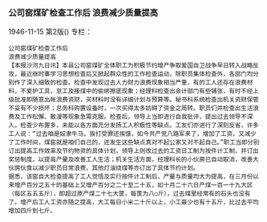 ### 公司窑煤矿检查工作后  浪费减少质量提高

1946-11-15
第2版()
专栏：

    公司窑煤矿检查工作后
    浪费减少质量提高
    【本报沙河九日讯】本县公司窑煤矿全体职工为积极节约增产争取爱国自卫战争早日转入战略反攻，最近继时事学习思想检查后又掀起群众性的工作检查运动，除职员集体检查外，各部门均分别作了深入细致的检查。检查中发现过去人力财力浪费现象相当严重，有的工人还存在浪费材料，不爱护工具，怠工及接煤中的偷绑擦底现象；经理科检查出会计部门有些铺张，有时不经上级批准即随意出帐浪费资财，买材料时没有详细计划与预算等。秘书科系统检查出机关资财保管不妥有不少损坏；总务科购置设备时，一次买得太多妨碍了资金之周转。职员们并检查出生活浪费及工作松懈、散漫等现象急需克服。检查后，领导上当即进行自我批评，提出过去领导不深入，检查少布置多，未能以各方面充分发扬工人积极性等缺点。工友们亦进行了深刻反省，许多工人说：“过去咱是奴隶牛马，挨打受罪还挨饿，如今共产党八路军来了，增加了工资，又减少了工作时间，煤窑就是咱们自己的，还发生这些缺点真对不起公家又对不起自己。”职工当即分别订出提高工作效率及节约物资的具体计划，领导上则改过去的工资日工制为按件计工制，并订出奖惩制度，以提高产量及改善工人生活；机关生活方面，经理科长的小伙房已自动取消，改善大伙房伙食以减少职员日常浪费，其他灯油烧煤等亦订出了具体节约计划。
    据悉，该窑自大检查提高了工人觉悟及实行按件计工制后，产量与质量均大为提高，在三月份以来增产百分之五十的基础上又增产百分之二十至二十五，如十月二十六日产煤一百一十九大区（每区五五五斤），即超过原产煤二十七大筐，每筐为八○斤），过去煤里经常有的石头也没有了。增产后工人工资亦随之提高，大工每日小米二十斤以上，小工最少也有十五斤，比过去平均增加四斤到七斤。
